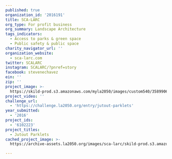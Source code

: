 ```yaml
---
published: true
organization_id: '2016191'
title: SCA-LARC
org_type: For profit business
org_summary: Landscape Architecture
tags_indicators:
  - Access to parks & green space
  - Public safety & public space
charity_navigator_url: ''
organization_website:
  - sca-larc.com
twitter: SCALARC
instagram: SCALARC/?pnref=story
facebook: stevenechavez
ein: ''
zip: ''
project_image: >-
  https://skild-prod.s3.amazonaws.com/myla2050/images/custom540/3589906913741-team90.jpg
project_video: ''
challenge_url:
  - 'https://challenge.la2050.org/entry/jutout-parklets'
year_submitted:
  - '2016'
project_ids:
  - '6102223'
project_titles:
  - Jutout Parklets
cached_project_image: >-
  https://archive-assets.la2050.org/images/sca-larc/skild-prod.s3.amazonaws.com/myla2050/images/custom540/3589906913741-team90.jpg

---
```

